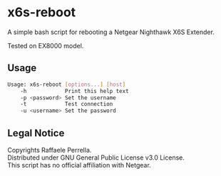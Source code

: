# x6s-reboot
A simple bash script for rebooting a Netgear Nighthawk X6S Extender.

Tested on EX8000 model.

## Usage
```sh
Usage: x6s-reboot [options...] [host]
    -h            Print this help text
    -p <password> Set the username
    -t            Test connection
    -u <username> Set the password
```

## Legal Notice
Copyrights Raffaele Perrella.  
Distributed under GNU General Public License v3.0 License.  
This script has no official affiliation with Netgear.  
